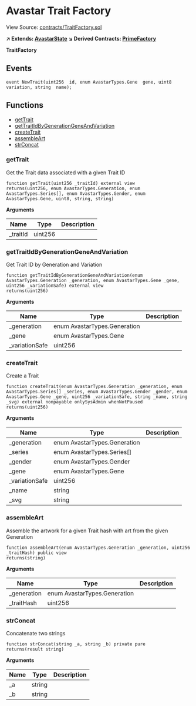 # Avastar Trait Factory

View Source: [contracts/TraitFactory.sol](https://github.com/Dapp-Wizards/contracts/TraitFactory.sol)

**↗ Extends: [AvastarState](AvastarState.md)**
**↘ Derived Contracts: [PrimeFactory](PrimeFactory.md)**

**TraitFactory**

## Events

```solidity
event NewTrait(uint256  id, enum AvastarTypes.Gene  gene, uint8  variation, string  name);
```

## Functions

- [getTrait](#gettrait)
- [getTraitIdByGenerationGeneAndVariation](#gettraitidbygenerationgeneandvariation)
- [createTrait](#createtrait)
- [assembleArt](#assembleart)
- [strConcat](#strconcat)

### getTrait

Get the Trait data associated with a given Trait ID

```solidity
function getTrait(uint256 _traitId) external view
returns(uint256, enum AvastarTypes.Generation, enum AvastarTypes.Series[], enum AvastarTypes.Gender, enum AvastarTypes.Gene, uint8, string, string)
```

**Arguments**

| Name        | Type           | Description  |
| ------------- |------------- | -----|
| _traitId | uint256 |  | 

### getTraitIdByGenerationGeneAndVariation

Get Trait ID by Generation and Variation

```solidity
function getTraitIdByGenerationGeneAndVariation(enum AvastarTypes.Generation _generation, enum AvastarTypes.Gene _gene, uint256 _variationSafe) external view
returns(uint256)
```

**Arguments**

| Name        | Type           | Description  |
| ------------- |------------- | -----|
| _generation | enum AvastarTypes.Generation |  | 
| _gene | enum AvastarTypes.Gene |  | 
| _variationSafe | uint256 |  | 

### createTrait

Create a Trait

```solidity
function createTrait(enum AvastarTypes.Generation _generation, enum AvastarTypes.Series[] _series, enum AvastarTypes.Gender _gender, enum AvastarTypes.Gene _gene, uint256 _variationSafe, string _name, string _svg) external nonpayable onlySysAdmin whenNotPaused 
returns(uint256)
```

**Arguments**

| Name        | Type           | Description  |
| ------------- |------------- | -----|
| _generation | enum AvastarTypes.Generation |  | 
| _series | enum AvastarTypes.Series[] |  | 
| _gender | enum AvastarTypes.Gender |  | 
| _gene | enum AvastarTypes.Gene |  | 
| _variationSafe | uint256 |  | 
| _name | string |  | 
| _svg | string |  | 

### assembleArt

Assemble the artwork for a given Trait hash with art from the given Generation

```solidity
function assembleArt(enum AvastarTypes.Generation _generation, uint256 _traitHash) public view
returns(string)
```

**Arguments**

| Name        | Type           | Description  |
| ------------- |------------- | -----|
| _generation | enum AvastarTypes.Generation |  | 
| _traitHash | uint256 |  | 

### strConcat

Concatenate two strings

```solidity
function strConcat(string _a, string _b) private pure
returns(result string)
```

**Arguments**

| Name        | Type           | Description  |
| ------------- |------------- | -----|
| _a | string |  | 
| _b | string |  | 

